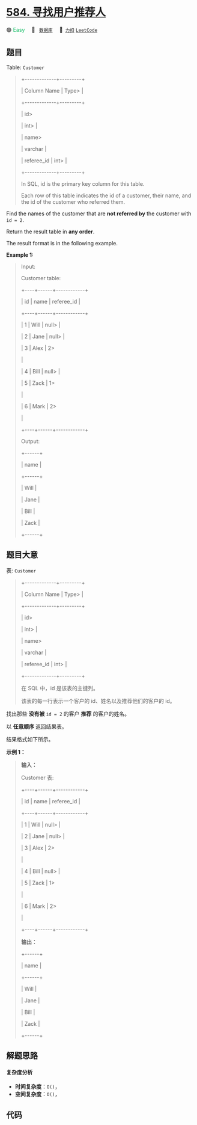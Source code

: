 # [584. 寻找用户推荐人](https://2xiao.github.io/leetcode-js/problem/0584.html)

🟢 <font color=#15bd66>Easy</font>&emsp; 🔖&ensp; [`数据库`](/tag/database.md)&emsp; 🔗&ensp;[`力扣`](https://leetcode.cn/problems/find-customer-referee) [`LeetCode`](https://leetcode.com/problems/find-customer-referee)

## 题目

Table: `Customer`

> 
> 
> 
> 
> 
> +-------------+---------+
> 
> | Column Name | Type> 
> |
> 
> +-------------+---------+
> 
> | id> 
> > 
>   | int> 
>  |
> 
> | name> 
> > 
> | varchar |
> 
> | referee_id  | int> 
>  |
> 
> +-------------+---------+
> 
> In SQL, id is the primary key column for this table.
> 
> Each row of this table indicates the id of a customer, their name, and the id of the customer who referred them.
> 
> 



Find the names of the customer that are **not referred by** the customer with
`id = 2`.

Return the result table in **any order**.

The result format is in the following example.



**Example 1:**

> Input: 
> 
> Customer table:
> 
> +----+------+------------+
> 
> | id | name | referee_id |
> 
> +----+------+------------+
> 
> | 1  | Will | null> 
>    |
> 
> | 2  | Jane | null> 
>    |
> 
> | 3  | Alex | 2> 
> > 
>   |
> 
> | 4  | Bill | null> 
>    |
> 
> | 5  | Zack | 1> 
> > 
>   |
> 
> | 6  | Mark | 2> 
> > 
>   |
> 
> +----+------+------------+
> 
> Output: 
> 
> +------+
> 
> | name |
> 
> +------+
> 
> | Will |
> 
> | Jane |
> 
> | Bill |
> 
> | Zack |
> 
> +------+
> 
> 


## 题目大意

表: `Customer`

> 
> 
> 
> 
> 
> +-------------+---------+
> 
> | Column Name | Type> 
> |
> 
> +-------------+---------+
> 
> | id> 
> > 
>   | int> 
>  |
> 
> | name> 
> > 
> | varchar |
> 
> | referee_id  | int> 
>  |
> 
> +-------------+---------+
> 
> 在 SQL 中，id 是该表的主键列。
> 
> 该表的每一行表示一个客户的 id、姓名以及推荐他们的客户的 id。

找出那些 **没有被** `id = 2` 的客户 **推荐** 的客户的姓名。

以 **任意顺序** 返回结果表。

结果格式如下所示。



**示例 1：**

> 
> 
> 
> 
> 
> **输入：** 
> 
> Customer 表:
> 
> +----+------+------------+
> 
> | id | name | referee_id |
> 
> +----+------+------------+
> 
> | 1  | Will | null> 
>    |
> 
> | 2  | Jane | null> 
>    |
> 
> | 3  | Alex | 2> 
> > 
>   |
> 
> | 4  | Bill | null> 
>    |
> 
> | 5  | Zack | 1> 
> > 
>   |
> 
> | 6  | Mark | 2> 
> > 
>   |
> 
> +----+------+------------+
> 
> **输出：**
> 
> +------+
> 
> | name |
> 
> +------+
> 
> | Will |
> 
> | Jane |
> 
> | Bill |
> 
> | Zack |
> 
> +------+


## 解题思路

#### 复杂度分析

- **时间复杂度**：`O()`，
- **空间复杂度**：`O()`，

## 代码

```javascript

```